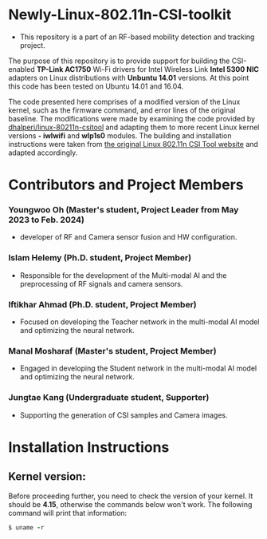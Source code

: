 # Newly-Linux-802.11n-CSI-toolkit

* This repository is a part of an RF-based mobility detection and tracking project.
  
The purpose of this repository is to provide support for building the CSI-enabled **TP-Link AC1750** Wi-Fi drivers for Intel Wireless Link **Intel 5300 NIC** adapters on Linux distributions with **Unbuntu 14.01** versions. At this point this code has been tested on Ubuntu 14.01 and 16.04.

The code presented here comprises of a modified version of the Linux kernel, such as the firmware command, and error lines of the original baseline. The modifications were made by examining the code provided by [dhalperi/linux-80211n-csitool](https://github.com/dhalperi/linux-80211n-csitool) and adapting them to more recent Linux kernel versions **- iwlwifi** and **wlp1s0** modules. The building and installation instructions were taken from [the original Linux 802.11n CSI Tool website](https://dhalperi.github.io/linux-80211n-csitool/) and adapted accordingly.

# Contributors and Project Members
### Youngwoo Oh (Master's student, Project Leader from May 2023 to Feb. 2024) 
- developer of RF and Camera sensor fusion and HW configuration.

### Islam Helemy (Ph.D. student, Project Member)
- Responsible for the development of the Multi-modal AI and the preprocessing of RF signals and camera sensors.

### Iftikhar Ahmad (Ph.D. student, Project Member)
- Focused on developing the Teacher network in the multi-modal AI model and optimizing the neural network.

### Manal Mosharaf (Master's student, Project Member)
- Engaged in developing the Student network in the multi-modal AI model and optimizing the neural network.

### Jungtae Kang (Undergraduate student, Supporter)
- Supporting the generation of CSI samples and Camera images.

# Installation Instructions

## Kernel version:
Before proceeding further, you need to check the version of your kernel. It should be **4.15**, otherwise the commands below won't work. The following command will print that information:

```ruby
$ uname -r
```
